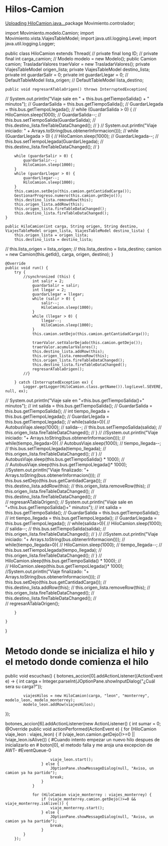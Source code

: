 # Hilos-Camion

[Uploading HiloCamion.java…]()package Movimiento.controlador;

import Movimiento.modelo.Camion;
import Movimiento.vista.ViajesTableModel;
import java.util.logging.Level;
import java.util.logging.Logger;

public class HiloCamion extends Thread{
//    private final long ID;
//    private final int carga_camion;
//    Modelo modelo = new Modelo();
    public Camion camion;
    TrasladarValores traerValor = new TrasladarValores();
    private ViajesTableModel origen_lista;
    private ViajesTableModel destino_lista;
    private int guardarSalir = 0;
    private int guardarLlegar = 0;
//    DefaultTableModel lista_origen;
//    DefaultTableModel lista_destino;
    
    public void regresarATablaOrigen() throws InterruptedException{
//        System.out.println("Viaje sale en " + this.bus.getTiempoSalida() + " minutos");
//        GuardarSalida = this.bus.getTiempoSalida();
//        GuardarLlegada = this.bus.getTiempoLlegada();
//        while (GuardarSalida > 0) {
//            HiloCamion.sleep(1000);
//            GuardarSalida--;
//            this.bus.setTiempoSalida(GuardarSalida);
//            this.destino_lista.fireTableDataChanged();
//        }
//        System.out.println("Viaje iniciado: " + Arrays.toString(bus.obtenerInformacion()));
//        while (GuardarLlegada > 0) {
//            HiloCamion.sleep(1000);
//            GuardarLlegada--;
//            this.bus.setTiempoLlegada(GuardarLlegada);
//            this.destino_lista.fireTableDataChanged();
//        }

        while (guardarSalir > 0) {
            guardarSalir--;
            HiloCamion.sleep(1000);
        }
        while (guardarLlegar > 0) {
            guardarLlegar--;
            HiloCamion.sleep(1000);
        }
        this.camion.setDejo(this.camion.getCantidadCarga());
        GestionarProgreso.numero(this.camion.getDejo());
        this.destino_lista.removeRow(this);
        this.origen_lista.addRow(this);
        this.origen_lista.fireTableDataChanged();
        this.destino_lista.fireTableDataChanged();
    }
    
    public HiloCamion(int carga, String origen, String destino, ViajesTableModel origen_lista, ViajesTableModel destino_lista) {
        this.origen_lista = origen_lista;
        this.destino_lista = destino_lista;
//        this.lista_origen = lista_origen;
//        this.lista_destino = lista_destino;
        camion = new Camion(this.getId(), carga, origen, destino);
    }

    @Override
    public void run() {
        try {
            //synchronized (this) {
                int salir = 2;
                guardarSalir = salir;
                int llegar = 2;
                guardarLlegar = llegar;
                while (salir > 0) {
                    salir--;
                    HiloCamion.sleep(1000);
                }
                while (llegar > 0) {
                    llegar--;
                    HiloCamion.sleep(1000);
                }
                this.camion.setDejo(this.camion.getCantidadCarga());

                traerValor.setValorDejado(this.camion.getDejo());
                traerValor.acumularValores();
                this.destino_lista.addRow(this);
                this.origen_lista.removeRow(this);
                this.origen_lista.fireTableDataChanged();
                this.destino_lista.fireTableDataChanged();
                regresarATablaOrigen();
            //}
            
        } catch (InterruptedException ex) {
            Logger.getLogger(HiloCamion.class.getName()).log(Level.SEVERE, null, ex);
//            System.out.println("Viaje sale en "+this.bus.getTiempoSalida()+" minutos");
//            int salida = this.bus.getTiempoSalida();
//            GuardarSalida = this.bus.getTiempoSalida();
//            int tiempo_llegada = this.bus.getTiempoLlegada();
//            GuardarLlegada = this.bus.getTiempoLlegada();
//            while(salida>0){
//                AutobusViaje.sleep(1000);
//                salida--;
//                this.bus.setTiempoSalida(salida);
//                this.origen_lista.fireTableDataChanged();
//            }
//            //System.out.println("Viaje iniciado: "+ Arrays.toString(bus.obtenerInformacion()));
//            while(tiempo_llegada>0){
//                AutobusViaje.sleep(1000);
//                tiempo_llegada--;
//                this.bus.setTiempoLlegada(tiempo_llegada);
//                this.origen_lista.fireTableDataChanged();
//            }
//            AutobusViaje.sleep(this.bus.getTiempoSalida() * 1000);
//            
//            AutobusViaje.sleep(this.bus.getTiempoLlegada()* 1000);
            //System.out.println("Viaje finalizado: "+ Arrays.toString(bus.obtenerInformacion()));
//            this.bus.setDejo(this.bus.getCantidadCarga());
//            this.destino_lista.addRow(this);
//            this.origen_lista.removeRow(this);
//            this.origen_lista.fireTableDataChanged();
//            this.destino_lista.fireTableDataChanged();
//            
//            regresarATablaOrigen();
//            System.out.println("Viaje sale en "+this.bus.getTiempoSalida()+" minutos");
//            int salida = this.bus.getTiempoSalida();
//            GuardarSalida = this.bus.getTiempoSalida();
//            int tiempo_llegada = this.bus.getTiempoLlegada();
//            GuardarLlegada = this.bus.getTiempoLlegada();
//            while(salida>0){
//                HiloCamion.sleep(1000);
//                salida--;
//                this.bus.setTiempoSalida(salida);
//                this.origen_lista.fireTableDataChanged();
//            }
//            //System.out.println("Viaje iniciado: "+ Arrays.toString(bus.obtenerInformacion()));
//            while(tiempo_llegada>0){
//                HiloCamion.sleep(1000);
//                tiempo_llegada--;
//                this.bus.setTiempoLlegada(tiempo_llegada);
//                this.origen_lista.fireTableDataChanged();
//            }
//            HiloCamion.sleep(this.bus.getTiempoSalida() * 1000);
//            
//            HiloCamion.sleep(this.bus.getTiempoLlegada()* 1000);
            //System.out.println("Viaje finalizado: "+ Arrays.toString(bus.obtenerInformacion()));
//            this.bus.setDejo(this.bus.getCantidadCarga());
//            this.destino_lista.addRow(this);
//            this.origen_lista.removeRow(this);
//            this.origen_lista.fireTableDataChanged();
//            this.destino_lista.fireTableDataChanged();
//            
//            regresarATablaOrigen();
        
        }
    
    }
}


# Metodo donde se inicializa el hilo y el metodo donde comienza el hilo

public void escuchas() {
        botones_accion[0].addActionListener((ActionEvent e) -> {
            int carga = Integer.parseInt(JOptionPane.showInputDialog("¿Cuál sera su carga?"));
            
            viajesHilos = new HiloCamion(carga, "leon", "monterrey", modelo_leon, modelo_monterrey);
            modelo_leon.addRow(viajesHilos);
            
});

botones_accion[6].addActionListener(new ActionListener() {
            int sumar = 0;
            @Override
            public void actionPerformed(ActionEvent e) {
                for (HiloCamion viaje_leon : viajes_leon) {
                    if (viaje_leon.camion.getDejo()>=0 || !viaje_leon.isAlive()) {
                        #Cuando intento empezar un nuevo hilo despues de inicializarlo en
                        # boton[0], el metodo falla y me aroja una excepcion de AWT-
                        #EventQueue-0
                        
                        viaje_leon.start();
                    } else {
                        JOptionPane.showMessageDialog(null, "Aviso, un camion ya ha partido");
                        break; 
                    }
                }
                
                for (HiloCamion viaje_monterrey : viajes_monterrey) {
                    if (viaje_monterrey.camion.getDejo()>=0 && viaje_monterrey.isAlive()) {
                        viaje_monterrey.start();
                    } else {
                        JOptionPane.showMessageDialog(null, "Aviso, un camion ya ha partido");
                        break; 
                    }
            }
        });
